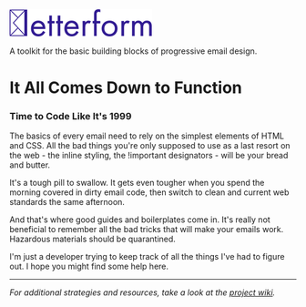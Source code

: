 ![Letterform](https://raw.githubusercontent.com/hreilly/letterform/master/Images/letterform-dark.png "Letterform | An email toolkit")

A toolkit for the basic building blocks of progressive email design.

# It All Comes Down to Function
### Time to Code Like It's 1999

The basics of every email need to rely on the simplest elements of HTML and CSS. All the bad things you're only supposed to use as a last resort on the web - the inline styling, the !important designators - will be your bread and butter.

It's a tough pill to swallow. It gets even tougher when you spend the morning covered in dirty email code, then switch to clean and current web standards the same afternoon.

And that's where good guides and boilerplates come in. It's really not beneficial to remember all the bad tricks that will make your emails work. Hazardous materials should be quarantined.

I'm just a developer trying to keep track of all the things I've had to figure out. I hope you might find some help here.

<hr>

*For additional strategies and resources, take a look at the [project wiki](https://github.com/hreilly/letterform/wiki).*
